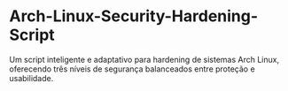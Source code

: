 # Arch-Linux-Security-Hardening-Script
Um script inteligente e adaptativo para hardening de sistemas Arch Linux, oferecendo três níveis de segurança balanceados entre proteção e usabilidade.
